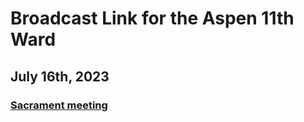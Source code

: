 # Broadcast Link for the Aspen 11th Ward

## July 16th, 2023
### [Sacrament meeting](HTTPS://www.youtube.com/watch?v=ym5BCDKqlQA)
